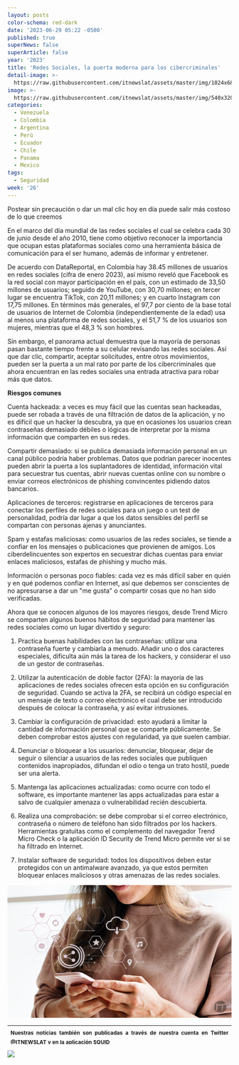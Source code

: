 ```yaml
---
layout: posts
color-schema: red-dark
date: '2023-06-29 05:22 -0500'
published: true
superNews: false
superArticle: false
year: '2023'
title: 'Redes Sociales, la puerta moderna para los cibercriminales'
detail-image: >-
  https://raw.githubusercontent.com/itnewslat/assets/master/img/1024x680/mujer-con-celular-g.jpg
image: >-
  https://raw.githubusercontent.com/itnewslat/assets/master/img/540x320/mujer-con-celular-p.jpg
categories:
  - Venezuela
  - Colombia
  - Argentina
  - Perú
  - Ecuador
  - Chile
  - Panama
  - Mexico
tags:
  - Seguridad
week: '26'
---
```

Postear sin precaución o dar un mal clic hoy en día puede salir más costoso de lo que creemos

En el marco del día mundial de las redes sociales el cual se celebra cada 30 de junio desde el año 2010, tiene como objetivo reconocer la importancia que ocupan estas plataformas sociales como una herramienta básica de comunicación para el ser humano, además de informar y entretener. 
 
De acuerdo con DataReportal, en Colombia hay 38.45 millones de usuarios en redes sociales (cifra de enero 2023), así mismo reveló que Facebook es la red social con mayor participación en el país, con un estimado de 33,50 millones de usuarios; seguido de YouTube, con 30,70 millones; en tercer lugar se encuentra TikTok, con 20,11 millones; y en cuarto Instagram con 17,75 millones. En términos más generales, el 97,7 por ciento de la base total de usuarios de Internet de Colombia (independientemente de la edad) usa al menos una plataforma de redes sociales, y el 51,7 % de los usuarios son mujeres, mientras que el 48,3 % son hombres.
 
Sin embargo, el panorama actual demuestra que la mayoría de personas pasan bastante tiempo frente a su celular revisando las redes sociales. Así que dar clic, compartir, aceptar solicitudes, entre otros movimientos, pueden ser la puerta a un mal rato por parte de los cibercriminales que ahora encuentran en las redes sociales una entrada atractiva para robar más que datos.
 
**Riesgos comunes**
 
Cuenta hackeada: a veces es muy fácil que las cuentas sean hackeadas, puede ser robada a través de una filtración de datos de la aplicación, y no es difícil que un hacker la descubra, ya que en ocasiones los usuarios crean contraseñas demasiado débiles o lógicas de interpretar por la misma información que comparten en sus redes.
 
Compartir demasiado: si se publica demasiada información personal en un canal público podría haber problemas. Datos que podrían parecer inocentes pueden abrir la puerta a los suplantadores de identidad, información vital para secuestrar tus cuentas, abrir nuevas cuentas online con su nombre o enviar correos electrónicos de phishing convincentes pidiendo datos bancarios. 
 
Aplicaciones de terceros: registrarse en aplicaciones de terceros para conectar los perfiles de redes sociales para un juego o un test de personalidad, podría dar lugar a que los datos sensibles del perfil se compartan con personas ajenas y anunciantes. 
 
Spam y estafas maliciosas: como usuarios de las redes sociales, se tiende a confiar en los mensajes o publicaciones que provienen de amigos. Los ciberdelincuentes son expertos en secuestrar dichas cuentas para enviar enlaces maliciosos, estafas de phishing y mucho más. 
 
Información o personas poco fiables: cada vez es más difícil saber en quién y en qué podemos confiar en Internet, así que debemos ser conscientes de no apresurarse a dar un "me gusta" o compartir cosas que no han sido verificadas. 
 
Ahora que se conocen algunos de los mayores riesgos, desde Trend Micro se comparten algunos buenos hábitos de seguridad para mantener las redes sociales como un lugar divertido y seguro:
 
1. Practica buenas habilidades con las contraseñas: utilizar una contraseña fuerte y cambiarla a menudo. Añadir uno o dos caracteres especiales, dificulta aún más la tarea de los hackers, y considerar el uso de un gestor de contraseñas.
 
2. Utilizar la autenticación de doble factor (2FA): la mayoría de las aplicaciones de redes sociales ofrecen esta opción en su configuración de seguridad. Cuando se activa la 2FA, se recibirá un código especial en un mensaje de texto o correo electrónico el cual debe ser introducido después de colocar la contraseña, y así evitar intrusiones.
 
3. Cambiar la configuración de privacidad: esto ayudará a limitar la cantidad de información personal que se comparte públicamente. Se deben comprobar estos ajustes con regularidad, ya que suelen cambiar.
 
4. Denunciar o bloquear a los usuarios: denunciar, bloquear, dejar de seguir o silenciar a usuarios de las redes sociales que publiquen contenidos inapropiados, difundan el odio o  tenga un trato hostil, puede ser una alerta. 
 
5. Mantenga las aplicaciones actualizadas: como ocurre con todo el software, es importante mantener las apps actualizadas para estar a salvo de cualquier amenaza o vulnerabilidad recién descubierta. 
 
6. Realiza una comprobación: se debe comprobar si el correo electrónico, contraseña o número de teléfono han sido filtrados por los hackers. Herramientas gratuitas como el complemento del navegador Trend Micro Check o la aplicación ID Security de Trend Micro permite ver si se ha filtrado en Internet. 
 
7. Instalar software de seguridad: todos los dispositivos deben estar protegidos con un antimalware avanzado, ya que estos permiten bloquear enlaces maliciosos y otras amenazas de las redes sociales. 

![](https://raw.githubusercontent.com/itnewslat/assets/master/img/540x320/mujer-con-celular-p.jpg)

<table style="height: 42px;" width="569">
<tbody>
<tr>
<td style="text-align: justify;"><sub><strong>Nuestras noticias también son publicadas a través de nuestra cuenta en Twitter <a href="https://twitter.com/itnewslat?lang=es">@ITNEWSLAT</a> y en la aplicación <a href="https://squidapp.co/en/">SQUID</a></strong></sub></td>
</tr>
</tbody>
</table>
<img src="https://tracker.metricool.com/c3po.jpg?hash=56f88a41e39ab42c063cc51676587a04"/>